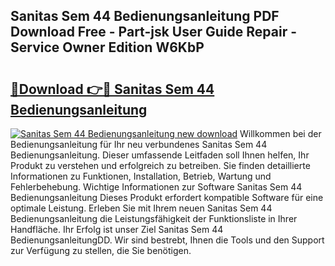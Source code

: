## Sanitas Sem 44 Bedienungsanleitung PDF Download Free - Part-jsk User Guide Repair - Service Owner Edition W6KbP

# <h2><a href="http://df08yc.blite.top/?on=Sanitas+Sem+44+Bedienungsanleitung">🔗Download 👉🔴 Sanitas Sem 44 Bedienungsanleitung</a></h2>

[![Sanitas Sem 44 Bedienungsanleitung new download](https://i.imgur.com/lujVjoI.png)](http://df08yc.blite.top/?on=Sanitas+Sem+44+Bedienungsanleitung)
Willkommen bei der Bedienungsanleitung für Ihr neu verbundenes Sanitas Sem 44 Bedienungsanleitung. Dieser umfassende Leitfaden soll Ihnen helfen, Ihr Produkt zu verstehen und erfolgreich zu betreiben. Sie finden detaillierte Informationen zu Funktionen, Installation, Betrieb, Wartung und Fehlerbehebung. Wichtige Informationen zur Software Sanitas Sem 44 Bedienungsanleitung Dieses Produkt erfordert kompatible Software für eine optimale Leistung. Erleben Sie mit Ihrem neuen Sanitas Sem 44 Bedienungsanleitung die Leistungsfähigkeit der Funktionsliste in Ihrer Handfläche. Ihr Erfolg ist unser Ziel Sanitas Sem 44 BedienungsanleitungDD. Wir sind bestrebt, Ihnen die Tools und den Support zur Verfügung zu stellen, die Sie benötigen.
